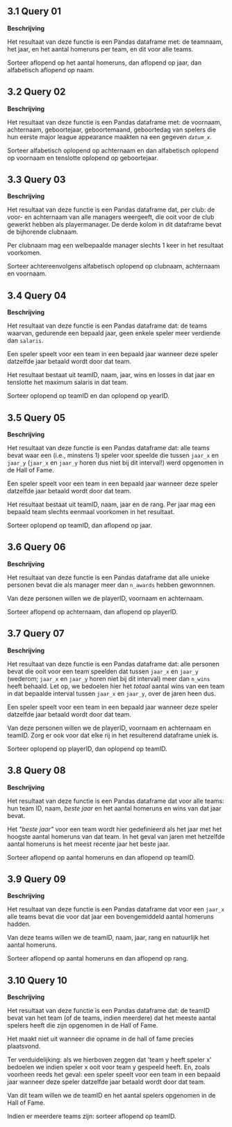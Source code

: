 ## 3.1 Query 01

**Beschrijving**

Het resultaat van deze functie is een Pandas dataframe met: de teamnaam, het jaar, en het aantal homeruns per team, en dit voor alle teams.

Sorteer aflopend op het aantal homeruns, dan aflopend op jaar, dan alfabetisch aflopend op naam.

## 3.2 Query 02

**Beschrijving**

Het resultaat van deze functie is een Pandas dataframe met: de voornaam, achternaam, geboortejaar, geboortemaand, geboortedag van spelers die hun eerste major league appearance maakten na een gegeven *`datum_x`*. 

Sorteer alfabetisch oplopend op achternaam en dan alfabetisch oplopend op voornaam en tenslotte oplopend op geboortejaar.

## 3.3 Query 03

**Beschrijving**

Het resultaat van deze functie is een Pandas dataframe dat, per club: de voor- en achternaam van alle managers weergeeft, die ooit voor de club gewerkt hebben als playermanager. De derde kolom in dit dataframe bevat de bijhorende clubnaam.

Per clubnaam mag een welbepaalde manager slechts 1 keer in het resultaat voorkomen. 

Sorteer achtereenvolgens alfabetisch oplopend op clubnaam, achternaam en voornaam.


## 3.4 Query 04

**Beschrijving**

Het resultaat van deze functie is een Pandas dataframe dat: de teams waarvan, gedurende een bepaald jaar, geen enkele speler meer verdiende dan `salaris`.

Een speler speelt voor een team in een bepaald jaar wanneer deze speler datzelfde jaar betaald wordt door dat team. 

Het resultaat bestaat uit teamID, naam, jaar, wins en losses in dat jaar en tenslotte het maximum salaris in dat team.

Sorteer oplopend op teamID en dan oplopend op yearID.


## 3.5 Query 05

**Beschrijving**

Het resultaat van deze functie is een Pandas dataframe dat: alle teams bevat waar een (i.e., minstens 1) speler voor speelde die tussen `jaar_x` en `jaar_y` (`jaar_x` en `jaar_y` horen dus niet bij dit interval!) werd opgenomen in de Hall of Fame.

Een speler speelt voor een team in een bepaald jaar wanneer deze speler datzelfde jaar betaald wordt door dat team. 

Het resultaat bestaat uit teamID, naam, jaar en de rang. Per jaar mag een bepaald team slechts eenmaal voorkomen in het resultaat.

Sorteer oplopend op teamID, dan aflopend op jaar.


## 3.6 Query 06

**Beschrijving**

Het resultaat van deze functie is een Pandas dataframe dat alle unieke personen bevat die als manager meer dan `n_awards` hebben gewonnnen.

Van deze personen willen we de playerID, voornaam en achternaam.

Sorteer aflopend op achternaam, dan aflopend op playerID.


## 3.7 Query 07

**Beschrijving**

Het resultaat van deze functie is een Pandas dataframe dat: alle personen bevat die ooit voor een team speelden dat tussen `jaar_x` en `jaar_y` (wederom; `jaar_x` en `jaar_y` horen niet bij dit interval) meer dan `n_wins` heeft behaald. Let op, we bedoelen hier het *totaal* aantal wins van een team in dat bepaalde interval tussen `jaar_x` en `jaar_y`, over de jaren heen dus. 

Een speler speelt voor een team in een bepaald jaar wanneer deze speler datzelfde jaar betaald wordt door dat team. 

Van deze personen willen we de playerID, voornaam en achternaam en teamID. Zorg er ook voor dat elke rij in het resulterend dataframe uniek is.

Sorteer oplopend op playerID, dan oplopend op teamID.


## 3.8 Query 08

**Beschrijving**

Het resultaat van deze functie is een Pandas dataframe dat voor alle teams: hun team ID, naam, *beste jaar* en het aantal homeruns en wins van dat jaar bevat.

Het *"beste jaar"* voor een team wordt hier gedefinieerd als het jaar met het hoogste aantal homeruns van dat team. In het geval van jaren met hetzelfde aantal homeruns is het meest recente jaar het beste jaar. 

Sorteer aflopend op aantal homeruns en dan aflopend op teamID.


## 3.9 Query 09

**Beschrijving**

Het resultaat van deze functie is een Pandas dataframe dat voor een `jaar_x` alle teams bevat die voor dat jaar een bovengemiddeld aantal homeruns hadden.

Van deze teams willen we de teamID, naam, jaar, rang en natuurlijk het aantal homeruns.

Sorteer aflopend op aantal homeruns en dan aflopend op rang.


## 3.10 Query 10

**Beschrijving**


Het resultaat van deze functie is een Pandas dataframe dat: de teamID bevat van het team (of de teams, indien meerdere) dat het meeste aantal spelers heeft die zijn opgenomen in de Hall of Fame.

Het maakt niet uit wanneer die opname in de hall of fame precies plaatsvond.

Ter verduidelijking: als we hierboven zeggen dat 'team y heeft speler x' bedoelen we indien speler x ooit voor team y gespeeld heeft. En, zoals voorheen reeds het geval: een speler speelt voor een team in een bepaald jaar wanneer deze speler datzelfde jaar betaald wordt door dat team. 

Van dit team willen we de teamID en het aantal spelers opgenomen in de Hall of Fame.

Indien er meerdere teams zijn: sorteer aflopend op teamID.
